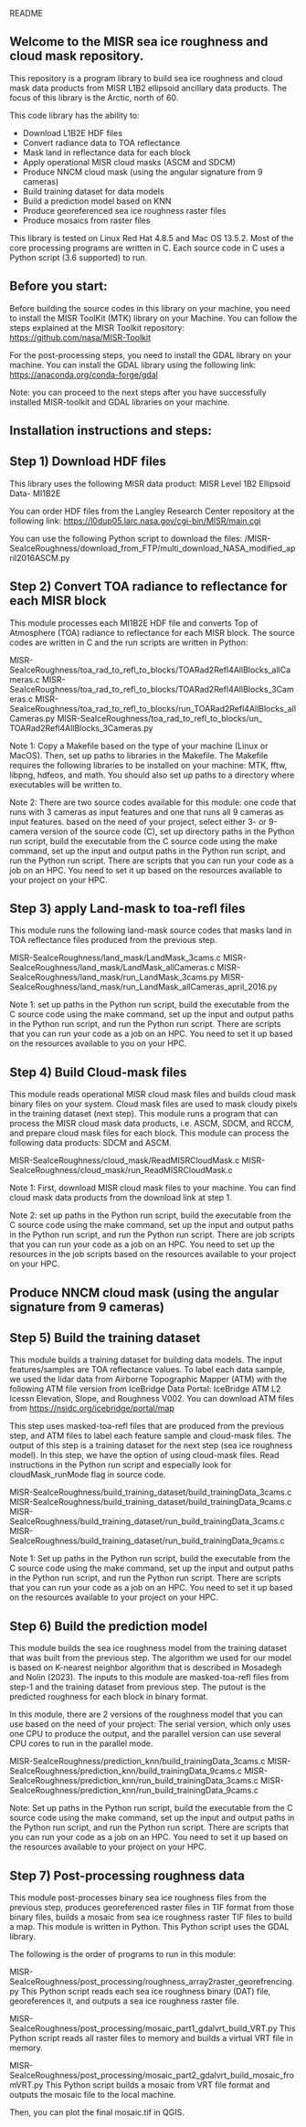 
README


Welcome to the MISR sea ice roughness and cloud mask repository. 
----------------------------------------------------------------------------------------
This repository is a program library to build sea ice roughness and cloud mask data products from MISR L1B2 ellipsoid ancillary data products. The focus of this library is the Arctic, north of 60.

This code library has the ability to:

-	Download L1B2E HDF files
-	Convert radiance data to TOA reflectance 
-	Mask land in reflectance data for each block
-	Apply operational MISR cloud masks (ASCM and SDCM)
-	Produce NNCM cloud mask (using the angular signature from 9 cameras)
-	Build training dataset for data models
-	Build a prediction model based on KNN 
-	Produce georeferenced sea ice roughness raster files 
-	Produce mosaics from raster files

This library is tested on Linux Red Hat 4.8.5 and Mac OS 13.5.2. Most of the core processing programs are written in C. Each source code in C uses a Python script (3.6 supported) to run.


Before you start:
----------------------
Before building the source codes in this library on your machine, you need to install the MISR ToolKit (MTK) library on your Machine. You can follow the steps explained at the MISR Toolkit repository: https://github.com/nasa/MISR-Toolkit 

For the post-processing steps, you need to install the GDAL library on your machine. You can install the GDAL library using the following link: https://anaconda.org/conda-forge/gdal

Note: you can proceed to the next steps after you have successfully installed MISR-toolkit and GDAL libraries on your machine.


Installation instructions and steps:
--------------------------------------------


Step 1) Download HDF files
------------------------------------
This library uses the following MISR data product: MISR Level 1B2 Ellipsoid Data- MI1B2E

You can order HDF files from the Langley Research Center repository at the following link: 
https://l0dup05.larc.nasa.gov/cgi-bin/MISR/main.cgi

You can use the following Python script to download the files:
/MISR-SeaIceRoughness/download_from_FTP/multi_download_NASA_modified_april2016ASCM.py


Step 2) Convert TOA radiance to reflectance for each MISR block
------------------------------------------------------------------------------------
This module processes each MI1B2E HDF file and converts Top of Atmosphere (TOA) radiance to reflectance for each MISR block. The source codes are written in C and the run scripts are written in Python:

MISR-SeaIceRoughness/toa_rad_to_refl_to_blocks/TOARad2Refl4AllBlocks_allCameras.c
MISR-SeaIceRoughness/toa_rad_to_refl_to_blocks/TOARad2Refl4AllBlocks_3Cameras.c
MISR-SeaIceRoughness/toa_rad_to_refl_to_blocks/run_TOARad2Refl4AllBlocks_allCameras.py
MISR-SeaIceRoughness/toa_rad_to_refl_to_blocks/un_ TOARad2Refl4AllBlocks_3Cameras.py

Note 1: Copy a Makefile based on the type of your machine (Linux or MacOS). Then, set up paths to libraries in the Makefile. The Makefile requires the following libraries to be installed on your machine: MTK, fftw, libpng, hdfeos, and math. You should also set up paths to a directory where executables will be written to.

Note 2: There are two source codes available for this module: one code that runs with 3 cameras as input features and one that runs all 9 cameras as input features. based on the need of your project, select either 3- or 9-camera version of the source code (C),  set up directory paths in the Python run script, build the executable from the C source code using the make command, set up the input and output paths in the Python run script, and run the Python run script. There are scripts that you can run your code as a job on an HPC. You need to set it up based on the resources available to your project on your HPC.


Step 3) apply Land-mask to toa-refl files
----------------------------------------------------
This module runs the following land-mask source codes that masks land in TOA reflectance files produced from the previous step.

MISR-SeaIceRoughness/land_mask/LandMask_3cams.c
MISR-SeaIceRoughness/land_mask/LandMask_allCameras.c
MISR-SeaIceRoughness/land_mask/run_LandMask_3cams.py
MISR-SeaIceRoughness/land_mask/run_LandMask_allCameras_april_2016.py

Note 1: set up paths in the Python run script, build the executable from the C source code using the make command, set up the input and output paths in the Python run script, and run the Python run script. There are scripts that you can run your code as a job on an HPC. You need to set it up based on the resources available to you on your HPC.


Step 4) Build Cloud-mask files
---------------------------------------
This module reads operational MISR cloud mask files and builds cloud mask binary files on your system. Cloud mask files are used to mask cloudy pixels in the training dataset (next step).
This module runs a program that can process the MISR cloud mask data products, i.e. ASCM, SDCM, and RCCM, and prepare cloud mask files for each block. This module can process the following data products: SDCM and ASCM.

MISR-SeaIceRoughness/cloud_mask/ReadMISRCloudMask.c
MISR-SeaIceRoughness/cloud_mask/run_ReadMISRCloudMask.c

Note 1: First, download MISR cloud mask files to your machine. You can find cloud mask data products from the download link at step 1.

Note 2: set up paths in the Python run script, build the executable from the C source code using the make command, set up the input and output paths in the Python run script, and run the Python run script. There are job scripts that you can run your code as a job on an HPC. You need to set up the resources in the job scripts based on the resources available to your project on your HPC.


Produce NNCM cloud mask (using the angular signature from 9 cameras)
-----------------------------------------------------------------------------------------------














Step 5) Build the training dataset
-------------------------------------------
This module builds a training dataset for building data models. The input features/samples are TOA reflectance values. To label each data sample, we used the lidar data from Airborne Topographic Mapper (ATM) with the following ATM file version from IceBridge Data Portal: IceBridge ATM L2 Icessn Elevation, Slope, and Roughness V002.
You can download ATM files from https://nsidc.org/icebridge/portal/map

This step uses masked-toa-refl files that are produced from the previous step, and ATM files to label each feature sample and cloud-mask files. The output of this step is a training dataset for the next step (sea ice roughness model). In this step, we have the option of using cloud-mask files. Read instructions in the Python run script and especially look for cloudMask_runMode flag in source code. 

MISR-SeaIceRoughness/build_training_dataset/build_trainingData_3cams.c
MISR-SeaIceRoughness/build_training_dataset/build_trainingData_9cams.c
MISR-SeaIceRoughness/build_training_dataset/run_build_trainingData_3cams.c
MISR-SeaIceRoughness/build_training_dataset/run_build_trainingData_9cams.c

Note 1: Set up paths in the Python run script, build the executable from the C source code using the make command, set up the input and output paths in the Python run script, and run the Python run script. There are scripts that you can run your code as a job on an HPC. You need to set it up based on the resources available to your project on your HPC.


Step 6) Build the prediction model
---------------------------------------------
This module builds the sea ice roughness model from the training dataset that was built from the previous step. The algorithm we used for our model is based on K-nearest neighbor algorithm that is described in Mosadegh and Nolin (2023). The inputs to this module are masked-toa-refl files from step-1 and the training dataset from previous step. The putout is the predicted roughness for each block in binary format. 

In this module, there are 2 versions of the roughness model that you can use based on the need of your project: The serial version, which only uses one CPU to produce the output, and the parallel version can use several CPU cores to run in the parallel mode. 

MISR-SeaIceRoughness/prediction_knn/build_trainingData_3cams.c
MISR-SeaIceRoughness/prediction_knn/build_trainingData_9cams.c
MISR-SeaIceRoughness/prediction_knn/run_build_trainingData_3cams.c
MISR-SeaIceRoughness/prediction_knn/run_build_trainingData_9cams.c

Note: Set up paths in the Python run script, build the executable from the C source code using the make command, set up the input and output paths in the Python run script, and run the Python run script. There are scripts that you can run your code as a job on an HPC. You need to set it up based on the resources available to your project on your HPC.


Step 7) Post-processing roughness data
---------------------------------------------------
This module post-processes binary sea ice roughness files from the previous step, produces georeferenced raster files in TIF format from those binary files, builds a mosaic from sea ice roughness raster TIF files to build a map. This module is written in Python. This Python script uses the GDAL library.

The following is the order of programs to run in this module:

MISR-SeaIceRoughness/post_processing/roughness_array2raster_georefrencing.py
This Python script reads each sea ice roughness binary (DAT) file, georeferences it, and outputs a sea ice roughness raster file.

MISR-SeaIceRoughness/post_processing/mosaic_part1_gdalvrt_build_VRT.py
This Python script reads all raster files to memory and builds a virtual VRT file in memory. 

MISR-SeaIceRoughness/post_processing/mosaic_part2_gdalvrt_build_mosaic_fromVRT.py
This Python script builds a mosaic from VRT file format and outputs the mosaic file to the local machine.

Then, you can plot the final mosaic.tif in QGIS.

